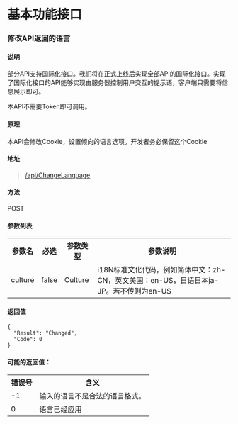 ﻿# 基本功能接口

### 修改API返回的语言

#### 说明

部分API支持国际化接口。我们将在正式上线后实现全部API的国际化接口。实现了国际化接口的API能够实现由服务器控制用户交互的提示语，客户端只需要将信息展示即可。

本API不需要Token即可调用。

#### 原理

本API会修改Cookie，设置倾向的语言选项。开发者务必保留这个Cookie

#### 地址

>[/api/ChangeLanguage](https://www.obisoft.com.cn/api/ChangeLanguage)

#### 方法

POST

#### 参数列表

<table class="table table-bordered table-striped">
  <tbody>
	  <tr>
		<th>参数名</th>
		<th>必选</th>
		<th>参数类型</th>
		<th>参数说明</th>
	  </tr>
	  <tr>
		<td>culture</td>
		<td>false</td>
		<td>Culture</td>
		<td>i18N标准文化代码，例如简体中文：zh-CN，英文美国：en-US，日语日本ja-JP。若不传则为en-US</td>
	  </tr>
	</tbody>
</table>

#### 返回值

	{
	  "Result": "Changed",
	  "Code": 0
	}

#### 可能的返回值：

<table class="table table-bordered table-striped">
  <tbody>
	  <tr>
		<th>错误号</th>
		<th>含义</th>
	  </tr>
	  <tr>
		<td>-1</td>
		<td>输入的语言不是合法的语言格式。</td>
	  </tr>
	  <tr>
		<td>0</td>
		<td>语言已经应用</td>
	  </tr>
	</tbody>
</table>